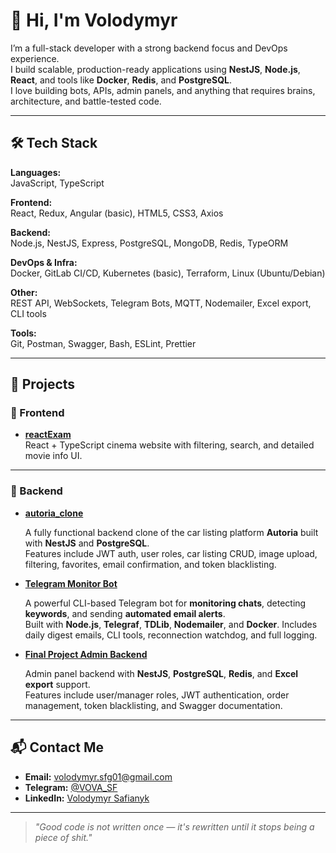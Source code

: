 # 👋 Hi, I'm Volodymyr

I’m a full-stack developer with a strong backend focus and DevOps experience.  
I build scalable, production-ready applications using **NestJS**, **Node.js**, **React**, and tools like **Docker**, **Redis**, and **PostgreSQL**.  
I love building bots, APIs, admin panels, and anything that requires brains, architecture, and battle-tested code.

---

## 🛠️ Tech Stack

**Languages:**  
JavaScript, TypeScript

**Frontend:**  
React, Redux, Angular (basic), HTML5, CSS3, Axios

**Backend:**  
Node.js, NestJS, Express, PostgreSQL, MongoDB, Redis, TypeORM

**DevOps & Infra:**  
Docker, GitLab CI/CD, Kubernetes (basic), Terraform, Linux (Ubuntu/Debian)

**Other:**  
REST API, WebSockets, Telegram Bots, MQTT, Nodemailer, Excel export, CLI tools

**Tools:**  
Git, Postman, Swagger, Bash, ESLint, Prettier

---

## 🚀 Projects

### 🔹 Frontend
- **[reactExam](https://github.com/VolodymyrSF/reactExam)**  
  React + TypeScript cinema website with filtering, search, and detailed movie info UI.

---

### 🔸 Backend
- **[autoria_clone](https://github.com/VolodymyrSF/autoria_clone)**
  
  A fully functional backend clone of the car listing platform **Autoria** built with **NestJS** and **PostgreSQL**.  
  Features include JWT auth, user roles, car listing CRUD, image upload, filtering, favorites, email confirmation, and token blacklisting.

- **[Telegram Monitor Bot](https://github.com/VolodymyrSF/telegram-monitor-bot)**
  
  A powerful CLI-based Telegram bot for **monitoring chats**, detecting **keywords**, and sending **automated email alerts**.  
  Built with **Node.js**, **Telegraf**, **TDLib**, **Nodemailer**, and **Docker**. Includes daily digest emails, CLI tools, reconnection watchdog, and full logging.

- **[Final Project Admin Backend](https://github.com/VolodymyrSF/finish-project)**
   
  Admin panel backend with **NestJS**, **PostgreSQL**, **Redis**, and **Excel export** support.  
  Features include user/manager roles, JWT authentication, order management, token blacklisting, and Swagger documentation.

---

## 📬 Contact Me

- **Email:** [volodymyr.sfg01@gmail.com](mailto:volodymyr.sfg01@gmail.com)  
- **Telegram:** [@VOVA_SF](https://t.me/VOVA_SF)  
- **LinkedIn:** [Volodymyr Safianyk](https://www.linkedin.com/in/volodymyr-safianyk-b29784200)

---

> *"Good code is not written once — it's rewritten until it stops being a piece of shit."*
